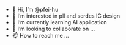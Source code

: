 - 👋 Hi, I’m @pfei-hu
- 👀 I’m interested in pll and serdes IC design
- 🌱 I’m currently learning AI application
- 💞️ I’m looking to collaborate on ...
- 📫 How to reach me ...

<!---
pfei-hu/pfei-hu is a ✨ special ✨ repository because its `README.md` (this file) appears on your GitHub profile.
You can click the Preview link to take a look at your changes.
--->
